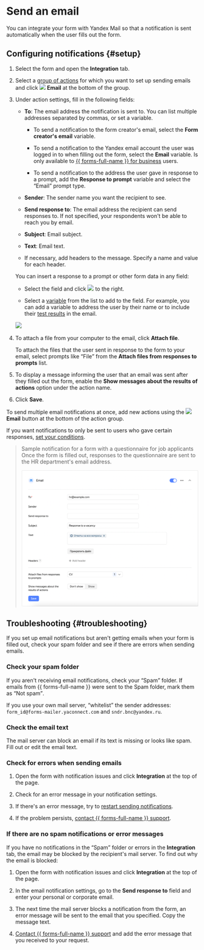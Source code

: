 # Send an email

You can integrate your form with Yandex Mail so that a notification is sent automatically when the user fills out the form.

## Configuring notifications {#setup}

1. Select the form and open the **Integration** tab.

1. Select a [group of actions](notifications.md#add-integration) for which you want to set up sending emails and click ![](../_assets/forms/mail-notification-new.png) **Email** at the bottom of the group.

1. Under action settings, fill in the following fields:

   - **To**: The email address the notification is sent to. You can list multiple addresses separated by commas, or set a variable.

      - To send a notification to the form creator's email,  select the **Form creator's email** variable.

      - To send a notification to the Yandex email account the user was logged in to when filling out the form, select the **Email** variable.  Is only available to [{{ forms-full-name }} for business](forms-for-org.md) users.

      - To send a notification to the address the user gave in response to a prompt, add the **Response to prompt** variable and select the <q>Email</q> prompt type.



   - **Sender**: The sender name you want the recipient to see.

   - **Send response to**: The email address the recipient can send responses to. If not specified, your respondents won't be able to reach you by email.

   - **Subject**: Email subject.

   - **Text**: Email text.

   - If necessary, add headers to the message. Specify a name and value for each header.

   You can insert a response to a prompt or other form data in any field:

   - Select the field and click ![](../_assets/forms/add-var.png) to the right.

   - Select a [variable](vars.md) from the list to add to the field. For example, you can add a variable to address the user by their name or to include their [test results](tests.md) in the email.

   ![](../_assets/forms/mail-var-example-new.png)

1. To attach a file from your computer to the email, click **Attach file**.

   To attach the files that the user sent in response to the form to your email, select prompts like <q>File</q> from the **Attach files from responses to prompts** list.</p>

1. To display a message informing the user that an email was sent after they filled out the form, enable the **Show messages about the results of actions** option under the action name.

1. Click **Save**.

To send multiple email notifications at once, add new actions using the ![](../_assets/forms/mail-notification-new.png) **Email** button at the bottom of the action group.

If you want notifications to only be sent to users who gave certain responses, [set your conditions](notifications.md#section_xlw_rjc_tbb).

> Sample notification for a form with a questionnaire for job applicants Once the form is filled out, responses to the questionnaire are sent to the HR department's email address.
>
> ![](../_assets/forms/email-example-new.png)

## Troubleshooting {#troubleshooting}

If you set up email notifications but aren't getting emails when your form is filled out, check your spam folder and see if there are errors when sending emails.

### Check your spam folder
If you aren't receiving email notifications, check your <q>Spam</q> folder. If emails from {{ forms-full-name }} were sent to the Spam folder, mark them as <q>Not spam</q>.

 If you use your own mail server, <q>whitelist</q> the sender addresses: `form_id@forms-mailer.yaconnect.com` and `sndr.bnc@yandex.ru`.

### Check the email text

The mail server can block an email if its text is missing or looks like spam. Fill out or edit the email text.

### Check for errors when sending emails

1. Open the form with notification issues and click **Integration** at the top of the page.

1. Check for an error message in your notification settings.

1. If there's an error message, try to [restart sending notifications](notifications.md#status).

1. If the problem persists, [contact {{ forms-full-name }} support](feedback.md).

### If there are no spam notifications or error messages

If you have no notifications in the <q>Spam</q> folder or errors in the **Integration** tab, the email may be blocked by the recipient's mail server. To find out why the email is blocked:

1. Open the form with notification issues and click **Integration** at the top of the page.

1. In the email notification settings, go to the **Send response to** field and enter your personal or corporate email.

1. The next time the mail server blocks a notification from the form, an error message will be sent to the email that you specified. Copy the message text.

1. [Contact {{ forms-full-name }} support](feedback.md) and add the error message that you received to your request.